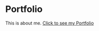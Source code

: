 # Portfolio
This is about me.
<a href="https://amitkys.github.io/Portfolio/">Click to see my Portfolio</a>
